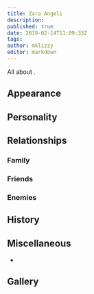 ```yaml
---
title: Zara Angeli
description:
published: true
date: 2019-02-14T11:09:33Z
tags:
author: mklizzy
editor: markdown
---
```


All about .

Appearance
----------

Personality
-----------

Relationships
-------------

### Family

### Friends

### Enemies

History
-------

Miscellaneous
-------------

-

Gallery
-------